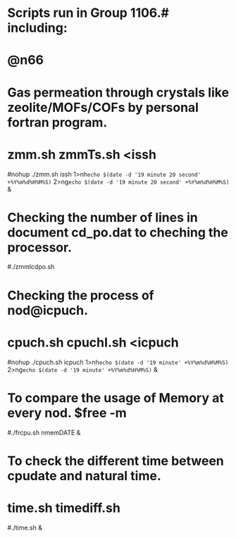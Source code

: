 # Scripts run in Group 1106.# including:
# @n66

# Gas permeation through crystals like zeolite/MOFs/COFs by personal fortran program.
# zmm.sh zmmTs.sh <issh
#nohup ./zmm.sh issh 1>nh`echo $(date -d '19 minute 20 second' +%Y%m%d%H%M%S)` 2>ng`echo $(date -d '19 minute 20 second' +%Y%m%d%H%M%S)` &

# Checking the number of lines in document cd_po.dat to cheching the processor.
#./zmmlcdpo.sh

# Checking the process of nod@icpuch. 
# cpuch.sh cpuchI.sh <icpuch
#nohup ./cpuch.sh icpuch 1>nh`echo $(date -d '19 minute' +%Y%m%d%H%M%S)` 2>ng`echo $(date -d '19 minute' +%Y%m%d%H%M%S)` &

# To compare the usage of Memory at every nod. $free -m
#./frcpu.sh <icpuch >nmemDATE &

# To check the different time between cpudate and natural time.
# time.sh timediff.sh
#./time.sh &
